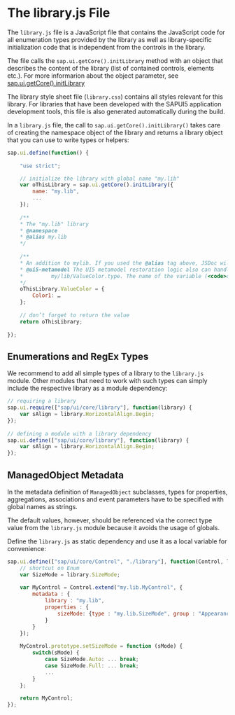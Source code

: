 <!-- loiobd039ed5f99e4d3f8d020b0da62f9d85 -->

# The library.js File

The `library.js` file is a JavaScript file that contains the JavaScript code for all enumeration types provided by the library as well as library-specific initialization code that is independent from the controls in the library.

The file calls the `sap.ui.getCore().initLibrary` method with an object that describes the content of the library \(list of contained controls, elements etc.\). For more informarion about the object parameter, see [sap.ui.getCore\(\).initLibrary](https://ui5.sap.com/#/api/sap.ui.core.Core/methods/initLibrary)

The library style sheet file \(`library.css`\) contains all styles relevant for this library. For libraries that have been developed with the SAPUI5 application development tools, this file is also generated automatically during the build.

In a `library.js` file, the call to `sap.ui.getCore().initLibrary()` takes care of creating the namespace object of the library and returns a library object that you can use to write types or helpers:

```js
sap.ui.define(function() {
 
	"use strict";

	// initialize the library with global name "my.lib"
	var oThisLibrary = sap.ui.getCore().initLibrary({
		name: "my.lib",
		...
	});	
 
	/**
	* The "my.lib" library
	* @namespace
	* @alias my.lib
	*/
 
	/**
	* An addition to mylib. If you used the @alias tag above, JSDoc will recognize this as my.lib.ValueColor.
	* @ui5-metamodel The UI5 metamodel restoration logic also can handle this kind of definition and will create an enumeration type
	*         my/lib/ValueColor.type. The name of the variable (<code>oThisLibrary</code>) is not mandatory, just an example.
	*/
	oThisLibrary.ValueColor = {
		Color1: …
	};
 
	// don’t forget to return the value
	return oThisLibrary;
 
});
```



<a name="loiobd039ed5f99e4d3f8d020b0da62f9d85__section_cxp_t22_2z"/>

## Enumerations and RegEx Types



We recommend to add all simple types of a library to the `library.js` module. Other modules that need to work with such types can simply include the respective library as a module dependency:

```js
// requiring a library
sap.ui.require(["sap/ui/core/library"], function(library) {
    var sAlign = library.HorizontalAlign.Begin;
});
 
// defining a module with a library dependency
sap.ui.define(["sap/ui/core/library"], function(library) {
    var sAlign = library.HorizontalAlign.Begin;
});
```



<a name="loiobd039ed5f99e4d3f8d020b0da62f9d85__section_tx3_y22_2z"/>

## ManagedObject Metadata

In the metadata definition of `ManagedObject` subclasses, types for properties, aggregations, associations and event parameters have to be specified with global names as strings.

The default values, however, should be referenced via the correct type value from the `library.js` module because it avoids the usage of globals.

Define the `library.js` as static dependency and use it as a local variable for convenience:

```js
sap.ui.define(["sap/ui/core/Control", "./library"], function(Control, library) {
    // shortcut on Enum
    var SizeMode = library.SizeMode;
 
    var MyControl = Control.extend("my.lib.MyControl", {
        metadata : {
            library : "my.lib",
            properties : {
                sizeMode: {type : "my.lib.SizeMode", group : "Appearance", defaultValue : SizeMode.Auto}
            }
        }
    });
 
    MyControl.prototype.setSizeMode = function (sMode) {
        switch(sMode) {
            case SizeMode.Auto: ... break;
            case SizeMode.Full: ... break;
            ...
        }
    };
 
    return MyControl;
});
```

